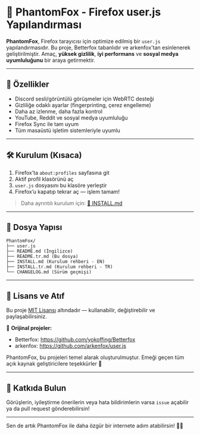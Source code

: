 # 🦊 PhantomFox - Firefox user.js Yapılandırması

**PhantomFox**, Firefox tarayıcısı için optimize edilmiş bir `user.js` yapılandırmasıdır. Bu proje, Betterfox tabanlıdır ve arkenfox'tan esinlenerek geliştirilmiştir. Amaç, **yüksek gizlilik**, **iyi performans** ve **sosyal medya uyumluluğunu** bir araya getirmektir.

---

## 🚀 Özellikler

- Discord sesli/görüntülü görüşmeler için WebRTC desteği
- Gizliliğe odaklı ayarlar (fingerprinting, çerez engelleme)
- Daha az izlenme, daha fazla kontrol
- YouTube, Reddit ve sosyal medya uyumluluğu
- Firefox Sync ile tam uyum
- Tüm masaüstü işletim sistemleriyle uyumlu

---

## 🛠️ Kurulum (Kısaca)

1. Firefox’ta `about:profiles` sayfasına git
2. Aktif profil klasörünü aç
3. `user.js` dosyasını bu klasöre yerleştir
4. Firefox’u kapatıp tekrar aç — işlem tamam!

> Daha ayrıntılı kurulum için: [📄 INSTALL.md](INSTALL.md)

---

## 📂 Dosya Yapısı

```
PhantomFox/
├── user.js
├── README.md (İngilizce)
├── README.tr.md (Bu dosya)
├── INSTALL.md (Kurulum rehberi - EN)
├── INSTALL.tr.md (Kurulum rehberi - TR)
└── CHANGELOG.md (Sürüm geçmişi)
```

---

## 📜 Lisans ve Atıf

Bu proje [MIT Lisansı](LICENSE) altındadır — kullanabilir, değiştirebilir ve paylaşabilirsiniz.

🔗 **Orijinal projeler:**
- Betterfox: https://github.com/yokoffing/Betterfox
- arkenfox: https://github.com/arkenfox/user.js

PhantomFox, bu projeleri temel alarak oluşturulmuştur. Emeği geçen tüm açık kaynak geliştiricilere teşekkürler 🙏

---

## 📧 Katkıda Bulun

Görüşlerin, iyileştirme önerilerin veya hata bildirimlerin varsa `issue` açabilir ya da pull request gönderebilirsin!

---

Sen de artık PhantomFox ile daha özgür bir internete adım atabilirsin! 🦊✨

